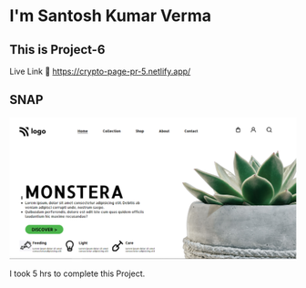 # I'm Santosh Kumar Verma

## This is Project-6

Live Link 🔗
https://crypto-page-pr-5.netlify.app/

## SNAP

![SNAP](./Pr-6.png)

I took 5 hrs to complete this Project.